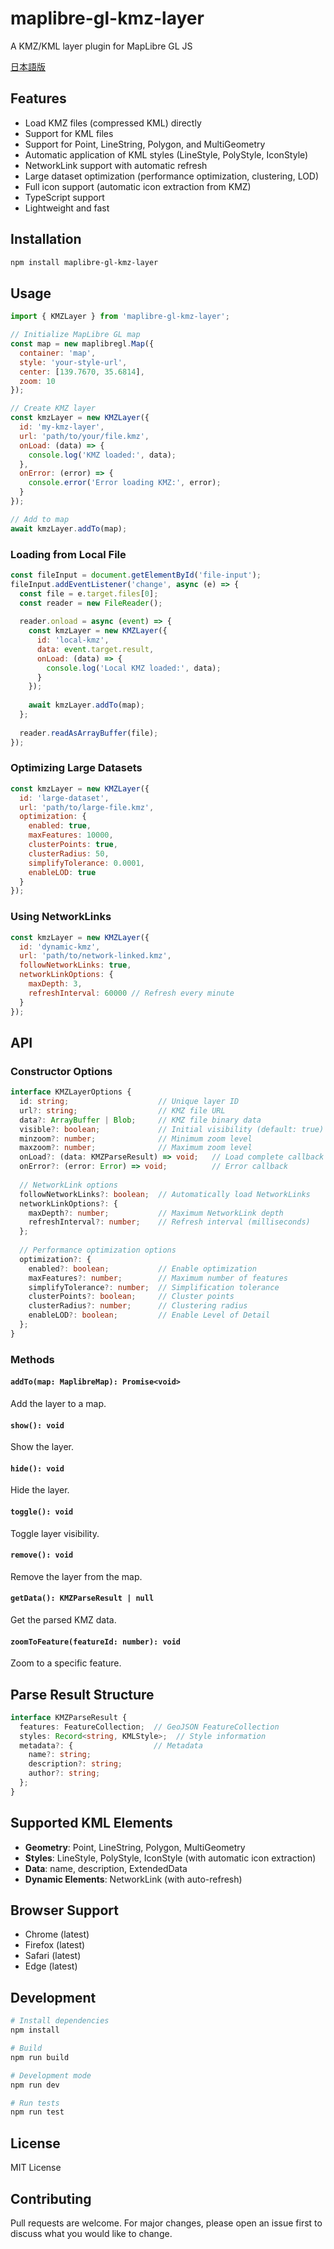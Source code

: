 # maplibre-gl-kmz-layer

A KMZ/KML layer plugin for MapLibre GL JS

[日本語版](./README.ja.md)

## Features

- Load KMZ files (compressed KML) directly
- Support for KML files
- Support for Point, LineString, Polygon, and MultiGeometry
- Automatic application of KML styles (LineStyle, PolyStyle, IconStyle)
- NetworkLink support with automatic refresh
- Large dataset optimization (performance optimization, clustering, LOD)
- Full icon support (automatic icon extraction from KMZ)
- TypeScript support
- Lightweight and fast

## Installation

```bash
npm install maplibre-gl-kmz-layer
```

## Usage

```javascript
import { KMZLayer } from 'maplibre-gl-kmz-layer';

// Initialize MapLibre GL map
const map = new maplibregl.Map({
  container: 'map',
  style: 'your-style-url',
  center: [139.7670, 35.6814],
  zoom: 10
});

// Create KMZ layer
const kmzLayer = new KMZLayer({
  id: 'my-kmz-layer',
  url: 'path/to/your/file.kmz',
  onLoad: (data) => {
    console.log('KMZ loaded:', data);
  },
  onError: (error) => {
    console.error('Error loading KMZ:', error);
  }
});

// Add to map
await kmzLayer.addTo(map);
```

### Loading from Local File

```javascript
const fileInput = document.getElementById('file-input');
fileInput.addEventListener('change', async (e) => {
  const file = e.target.files[0];
  const reader = new FileReader();
  
  reader.onload = async (event) => {
    const kmzLayer = new KMZLayer({
      id: 'local-kmz',
      data: event.target.result,
      onLoad: (data) => {
        console.log('Local KMZ loaded:', data);
      }
    });
    
    await kmzLayer.addTo(map);
  };
  
  reader.readAsArrayBuffer(file);
});
```

### Optimizing Large Datasets

```javascript
const kmzLayer = new KMZLayer({
  id: 'large-dataset',
  url: 'path/to/large-file.kmz',
  optimization: {
    enabled: true,
    maxFeatures: 10000,
    clusterPoints: true,
    clusterRadius: 50,
    simplifyTolerance: 0.0001,
    enableLOD: true
  }
});
```

### Using NetworkLinks

```javascript
const kmzLayer = new KMZLayer({
  id: 'dynamic-kmz',
  url: 'path/to/network-linked.kmz',
  followNetworkLinks: true,
  networkLinkOptions: {
    maxDepth: 3,
    refreshInterval: 60000 // Refresh every minute
  }
});
```

## API

### Constructor Options

```typescript
interface KMZLayerOptions {
  id: string;                    // Unique layer ID
  url?: string;                  // KMZ file URL
  data?: ArrayBuffer | Blob;     // KMZ file binary data
  visible?: boolean;             // Initial visibility (default: true)
  minzoom?: number;              // Minimum zoom level
  maxzoom?: number;              // Maximum zoom level
  onLoad?: (data: KMZParseResult) => void;   // Load complete callback
  onError?: (error: Error) => void;          // Error callback
  
  // NetworkLink options
  followNetworkLinks?: boolean;  // Automatically load NetworkLinks
  networkLinkOptions?: {
    maxDepth?: number;           // Maximum NetworkLink depth
    refreshInterval?: number;    // Refresh interval (milliseconds)
  };
  
  // Performance optimization options
  optimization?: {
    enabled?: boolean;           // Enable optimization
    maxFeatures?: number;        // Maximum number of features
    simplifyTolerance?: number;  // Simplification tolerance
    clusterPoints?: boolean;     // Cluster points
    clusterRadius?: number;      // Clustering radius
    enableLOD?: boolean;         // Enable Level of Detail
  };
}
```

### Methods

#### `addTo(map: MaplibreMap): Promise<void>`

Add the layer to a map.

#### `show(): void`

Show the layer.

#### `hide(): void`

Hide the layer.

#### `toggle(): void`

Toggle layer visibility.

#### `remove(): void`

Remove the layer from the map.

#### `getData(): KMZParseResult | null`

Get the parsed KMZ data.

#### `zoomToFeature(featureId: number): void`

Zoom to a specific feature.

## Parse Result Structure

```typescript
interface KMZParseResult {
  features: FeatureCollection;  // GeoJSON FeatureCollection
  styles: Record<string, KMLStyle>;  // Style information
  metadata?: {                  // Metadata
    name?: string;
    description?: string;
    author?: string;
  };
}
```

## Supported KML Elements

- **Geometry**: Point, LineString, Polygon, MultiGeometry
- **Styles**: LineStyle, PolyStyle, IconStyle (with automatic icon extraction)
- **Data**: name, description, ExtendedData
- **Dynamic Elements**: NetworkLink (with auto-refresh)

## Browser Support

- Chrome (latest)
- Firefox (latest)
- Safari (latest)
- Edge (latest)

## Development

```bash
# Install dependencies
npm install

# Build
npm run build

# Development mode
npm run dev

# Run tests
npm run test
```

## License

MIT License

## Contributing

Pull requests are welcome. For major changes, please open an issue first to discuss what you would like to change.
